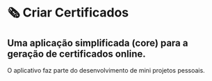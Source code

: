 # &#x1F5DE;&#xFE0F; Criar Certificados

## Uma aplicação simplificada (core) para a geração de certificados online.

O aplicativo faz parte do desenvolvimento de mini projetos pessoais.